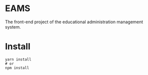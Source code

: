# EAMS

The front-end project of the educational administration management system.

# Install

```shell
yarn install
# or
npm install
```